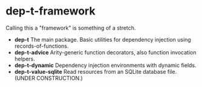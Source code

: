 # dep-t-framework

Calling this a "framework" is something of a stretch. 

- **dep-t** The main package. Basic utilities for dependency injection using records-of-functions.
- **dep-t-advice** Arity-generic function decorators, also function invocation helpers.
- **dep-t-dynamic** Dependency injection environments with dynamic fields. 
- **dep-t-value-sqlite** Read resources from an SQLite database file. (UNDER CONSTRUCTION.)

